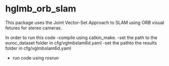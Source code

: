 # hglmb_orb_slam

This package uses the Joint Vector-Set Approach to SLAM using ORB visual fetures for stereo cameras. 

In order to run this code 
-compile using catkin_make. 
-set the path to the euroc_dataset folder in  cfg/vglmbslam6d.yaml
-set the pathto the results folder in  cfg/vglmbslam6d.yaml
- run code using rosrun 


